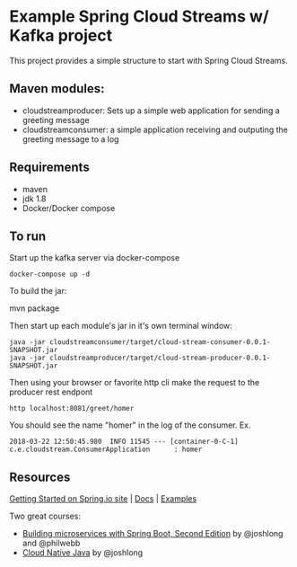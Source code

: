 # Example Spring Cloud Streams w/ Kafka project

This project provides a simple structure to start with Spring Cloud Streams. 

## Maven modules:

* cloudstreamproducer: Sets up a simple web application for sending a greeting message 
* cloudstreamconsumer: a simple application receiving and outputing the greeting message to a log

## Requirements

* maven
* jdk 1.8
* Docker/Docker compose


## To run

Start up the kafka server via docker-compose

    docker-compose up -d
    
To build the jar: 

   mvn package
   
Then start up each module's jar in it's own terminal window:

    java -jar cloudstreamconsumer/target/cloud-stream-consumer-0.0.1-SNAPSHOT.jar
    java -jar cloudstreamproducer/target/cloud-stream-producer-0.0.1-SNAPSHOT.jar
    
Then using your browser or favorite http cli make the request to the producer rest endpont

    http localhost:8081/greet/homer

You should see the name "homer" in the log of the consumer. Ex. 

    2018-03-22 12:50:45.980  INFO 11545 --- [container-0-C-1] c.e.cloudstream.ConsumerApplication      : homer

## Resources

[Getting Started on Spring.io site](http://cloud.spring.io/spring-cloud-stream/)
| [Docs](https://docs.spring.io/spring-cloud-stream/docs/current/reference/htmlsingle/)
| [Examples](https://github.com/spring-cloud/spring-cloud-stream-samples)

Two great courses:

* [Building microservices with Spring Boot, Second Edition](https://www.safaribooksonline.com/library/view/building-microservices-with/9780134678658/) by @joshlong and @philwebb
* [Cloud Native Java](https://www.safaribooksonline.com/library/view/cloud-native-java/9780134690377/) by @joshlong
     

    
